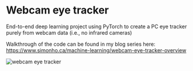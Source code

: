 # Webcam eye tracker

End-to-end deep learning project using PyTorch to create a PC eye tracker purely from webcam data (i.e., no infrared cameras)

Walkthrough of the code can be found in my blog series here: <https://www.simonho.ca/machine-learning/webcam-eye-tracker-overview>

![webcam eye tracker](media/gifs/track.gif)
